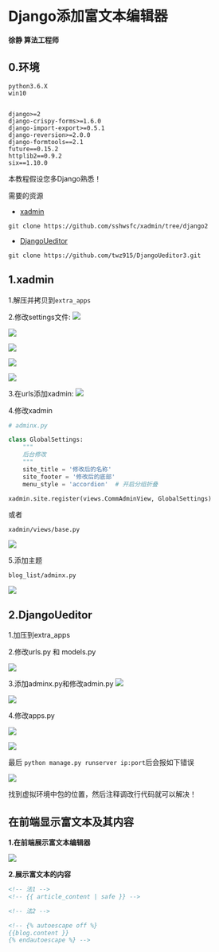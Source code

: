 # Django添加富文本编辑器

**徐静 算法工程师**

## 0.环境

```shell
python3.6.X
win10


django>=2
django-crispy-forms>=1.6.0
django-import-export>=0.5.1
django-reversion>=2.0.0
django-formtools==2.1
future==0.15.2
httplib2==0.9.2
six==1.10.0

```

本教程假设您多Django熟悉！

需要的资源

+ [xadmin](https://github.com/sshwsfc/xadmin/tree/django2)
```shell
git clone https://github.com/sshwsfc/xadmin/tree/django2
```
+ [DjangoUeditor](https://github.com/twz915/DjangoUeditor3/)
```shell
git clone https://github.com/twz915/DjangoUeditor3.git
```

## 1.xadmin

1.解压并拷贝到`extra_apps`

2.修改settings文件:
![](img/p1.png)

![](img/p2.png)

![](img/p3.png)

![](img/p4.png)

![](img/p5.png)

3.在urls添加xadmin:
![](img/p6.png)

4.修改xadmin

```python
# adminx.py

class GlobalSettings:
    """
    后台修改
    """
    site_title = '修改后的名称'
    site_footer = '修改后的底部'
    menu_style = 'accordion'  # 开启分组折叠

xadmin.site.register(views.CommAdminView, GlobalSettings)
```

或者

`xadmin/views/base.py`

![](img/p7.png)


5.添加主题

`blog_list/adminx.py`

![](img/p8.png)


## 2.DjangoUeditor

1.加压到extra_apps

2.修改urls.py 和 models.py

![](img/p9.png)

3.添加adminx.py和修改admin.py
![](img/p10.png)

![](img/p11.png)

4.修改apps.py

![](img/p12.png)

![](img/p13.png)


最后 `python manage.py runserver ip:port`后会报如下错误

![](img/p14.png)

找到虚拟环境中包的位置，然后注释调改行代码就可以解决！

## 在前端显示富文本及其内容

**1.在前端展示富文本编辑器**

![](img/p15.png)

**2.展示富文本的内容**

```html
<!-- 法1 -->
<!-- {{ article_content | safe }} -->

<!-- 法2 -->

<!-- {% autoescape off %}
{{blog.content }}
{% endautoescape %} -->

```
